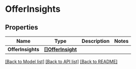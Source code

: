 # OfferInsights

## Properties

Name | Type | Description | Notes
------------ | ------------- | ------------- | -------------
**OfferInsights** | [**[]OfferInsight**](OfferInsight.md) |  | 

[[Back to Model list]](../README.md#documentation-for-models) [[Back to API list]](../README.md#documentation-for-api-endpoints) [[Back to README]](../README.md)


